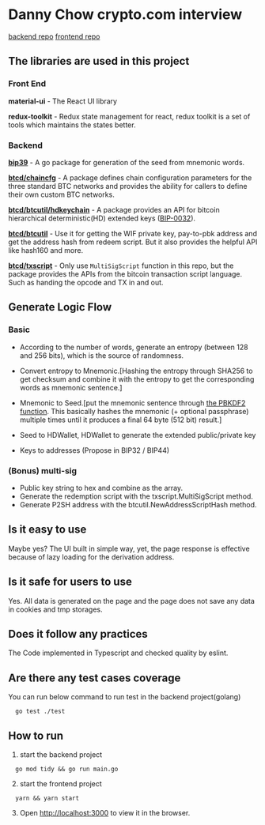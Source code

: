 # Danny Chow crypto.com interview
[backend repo](https://github.com/DannyChowGitHub/crypto-exercise-api-danny)
[frontend repo](https://github.com/DannyChowGitHub/crypto-exercise-web-danny)

## The libraries are used in this project
### Front End
**material-ui** - The React UI library

**redux-toolkit** - Redux state management for react, redux toolkit is a set of tools which maintains the states better.

### Backend
**[bip39](https://github.com/tyler-smith/go-bip39)** - A go package for generation of the seed from mnemonic words.

**[btcd/chaincfg](https://github.com/btcsuite/btcd/tree/master/chaincfg)** - A package defines chain configuration parameters for the three standard BTC networks and provides the ability for callers to define their own custom BTC networks.

**[btcd/btcutil/hdkeychain](https://github.com/btcsuite/btcd/tree/master/btcutil/hdkeychain)** - A package provides an API for bitcoin hierarchical deterministic(HD) extended keys ([BIP-0032](https://github.com/bitcoin/bips/blob/master/bip-0032.mediawiki)).

**[btcd/btcutil](https://github.com/btcsuite/btcd/tree/master/btcutil)** - Use it for getting the WIF private key, pay-to-pbk address and get the address hash from redeem script. But it also provides the helpful API like hash160 and more.

**[btcd/txscript](https://github.com/btcsuite/btcd/tree/master/txscript)** - Only use `MultiSigScript` function in this repo, but the package provides the APIs from the bitcoin transaction script language. Such as handing the opcode and TX in and out.

## Generate Logic Flow
### Basic
- According to the number of words, generate an entropy (between 128 and 256 bits), which is the source of randomness.

- Convert entropy to Mnemonic.[Hashing the entropy through SHA256 to get checksum and combine it with the entropy to get the corresponding words as mnemonic sentence.]

- Mnemonic to Seed.[put the mnemonic sentence through [the PBKDF2 function](https://pkg.go.dev/golang.org/x/crypto/pbkdf2). This basically hashes the mnemonic (+ optional passphrase) multiple times until it produces a final 64 byte (512 bit) result.]

- Seed to HDWallet, HDWallet to generate the extended public/private key

- Keys to addresses (Propose in BIP32 / BIP44)

### (Bonus) multi-sig
- Public key string to hex and combine as the array.
- Generate the redemption script with the txscript.MultiSigScript method.
- Generate P2SH address with the btcutil.NewAddressScriptHash method.

## Is it easy to use
Maybe yes?
The UI built in simple way, yet, the page response is effective because of lazy loading for the derivation address.

## Is it safe for users to use
Yes.
All data is generated on the page and the page does not save any data in cookies and tmp storages.

## Does it follow any practices
The Code implemented in Typescript and checked quality by eslint.

## Are there any test cases coverage
You can run below command to run test in the backend project(golang)
```
  go test ./test
```

## How to run
1. start the backend project
```
  go mod tidy && go run main.go
```

2. start the frontend project
```
  yarn && yarn start
```

3. Open [http://localhost:3000](http://localhost:3000) to view it in the browser.
